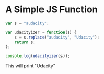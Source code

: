 # A Simple JS Function

```javascript
var s = "audacity";

var udacityizer = function(s) {
    s = s.replace("audacity", "Udacity");
    return s;
};

console.log(udacityizer(s));
```

This will print "Udacity"

